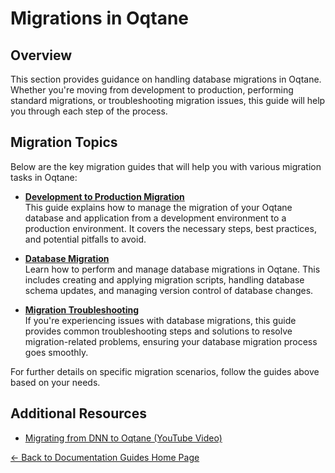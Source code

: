 # Migrations in Oqtane

## Overview

This section provides guidance on handling database migrations in Oqtane. Whether you're moving from development to production, performing standard migrations, or troubleshooting migration issues, this guide will help you through each step of the process.

## Migration Topics

Below are the key migration guides that will help you with various migration tasks in Oqtane:

- **[Development to Production Migration](development-production-migration.md)**  
  This guide explains how to manage the migration of your Oqtane database and application from a development environment to a production environment. It covers the necessary steps, best practices, and potential pitfalls to avoid.

- **[Database Migration](database-migration.md)**  
  Learn how to perform and manage database migrations in Oqtane. This includes creating and applying migration scripts, handling database schema updates, and managing version control of database changes.

- **[Migration Troubleshooting](troubleshooting.md)**  
  If you're experiencing issues with database migrations, this guide provides common troubleshooting steps and solutions to resolve migration-related problems, ensuring your database migration process goes smoothly.

For further details on specific migration scenarios, follow the guides above based on your needs.

## Additional Resources

- [Migrating from DNN to Oqtane (YouTube Video)](https://www.youtube.com/watch?v=3DnIAAD8I5s)

[← Back to Documentation Guides Home Page](../index.md)
